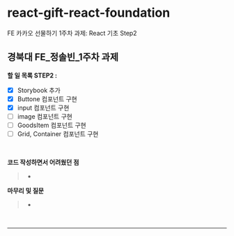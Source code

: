 # react-gift-react-foundation

FE 카카오 선물하기 1주차 과제: React 기초 Step2

## **경북대 FE\_정솔빈\_1주차 과제**

**할 일 목록 STEP2 :**

- [x] Storybook 추가
- [x] Buttone 컴포넌트 구현
- [x] input 컴포넌트 구현
- [ ] image 컴포넌트 구현
- [ ] GoodsItem 컴포넌트 구현
- [ ] Grid, Container 컴포넌트 구현

</br>

**코드 작성하면서 어려웠던 점**

> -

**마무리 및 질문**

> -

</br>

</div>
</details>

---
